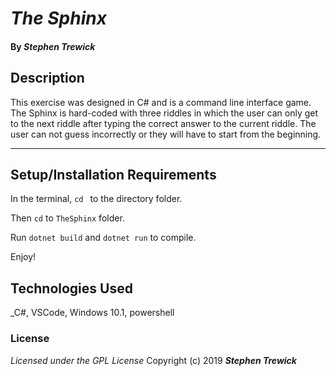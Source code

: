 # _The Sphinx_

#### By _**Stephen Trewick**_

## Description

This exercise was designed in C# and is a command line interface game. The Sphinx is hard-coded with three riddles in which the user can only get to the next riddle after typing the correct answer to the current riddle. The user can not guess incorrectly or they will have to start from the beginning. 

----------

## Setup/Installation Requirements

In the terminal, `cd ` to the directory folder.

Then `cd` to `TheSphinx` folder.

Run `dotnet build` and `dotnet run` to compile.


Enjoy!

## Technologies Used
_C#, VSCode, Windows 10.1, powershell

### License
*Licensed under the GPL License*
Copyright (c) 2019 **_Stephen Trewick_**